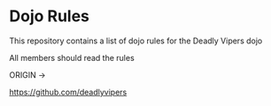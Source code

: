 Dojo Rules
==========

This repository contains a list of dojo rules for the Deadly Vipers dojo

All members should read the rules

ORIGIN ->

https://github.com/deadlyvipers
